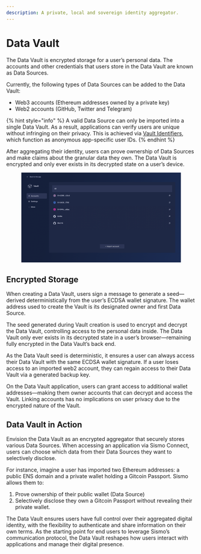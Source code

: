```yaml
---
description: A private, local and sovereign identity aggregator.
---
```


# Data Vault

The Data Vault is encrypted storage for a user’s personal data. The accounts and other credentials that users store in the Data Vault are known as Data Sources.&#x20;

Currently, the following types of Data Sources can be added to the Data Vault:

* Web3 accounts (Ethereum addresses owned by a private key)
* Web2 accounts (GitHub, Twitter and Telegram)

{% hint style="info" %}
A valid Data Source can only be imported into a single Data Vault. As a result, applications can verify users are unique without infringing on their privacy. This is achieved via [Vault Identifiers](../../build-with-sismo-connect/technical-documentation/vault-and-proof-identifiers.md), which function as anonymous app-specific user IDs.&#x20;
{% endhint %}

After aggregating their identity, users can prove ownership of Data Sources and make claims about the granular data they own. The Data Vault is encrypted and only ever exists in its decrypted state on a user’s device.

<figure><img src="../../.gitbook/assets/dv.png" alt=""><figcaption></figcaption></figure>

## Encrypted Storage

When creating a Data Vault, users sign a message to generate a seed—derived deterministically from the user’s ECDSA wallet signature. The wallet address used to create the Vault is its designated owner and first Data Source.

The seed generated during Vault creation is used to encrypt and decrypt the Data Vault, controlling access to the personal data inside. The Data Vault only ever exists in its decrypted state in a user’s browser—remaining fully encrypted in the Data Vault’s back end.

As the Data Vault seed is deterministic, it ensures a user can always access their Data Vault with the same ECDSA wallet signature. If a user loses access to an imported web2 account, they can regain access to their Data Vault via a generated backup key.

On the Data Vault application, users can grant access to additional wallet addresses—making them owner accounts that can decrypt and access the Vault. Linking accounts has no implications on user privacy due to the encrypted nature of the Vault.

## Data Vault in Action

Envision the Data Vault as an encrypted aggregator that securely stores various Data Sources. When accessing an application via Sismo Connect, users can choose which data from their Data Sources they want to selectively disclose.

For instance, imagine a user has imported two Ethereum addresses: a public ENS domain and a private wallet holding a Gitcoin Passport. Sismo allows them to:

1. Prove ownership of their public wallet (Data Source)
2. Selectively disclose they own a Gitcoin Passport without revealing their private wallet.

The Data Vault ensures users have full control over their aggregated digital identity, with the flexibility to authenticate and share information on their own terms. As the starting point for end users to leverage Sismo’s communication protocol, the Data Vault reshapes how users interact with applications and manage their digital presence.
